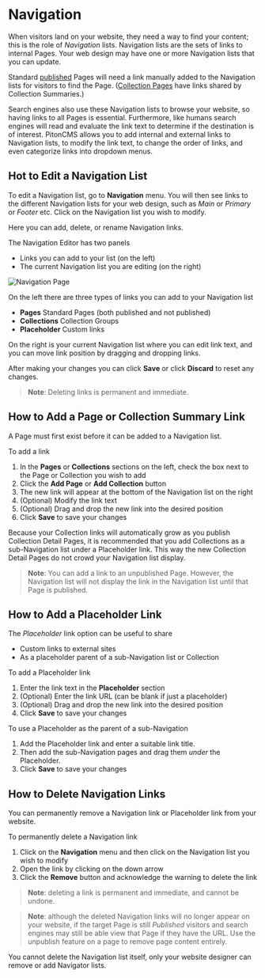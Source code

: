 # Navigation

When visitors land on your website, they need a way to find your content; this is the role of *Navigation* lists. Navigation lists are the sets of links to internal Pages. Your web design may have one or more Navigation lists that you can update.

Standard [published](/admin/support/client/pages#saving-and-publishing) Pages will need a link manually added to the Navigation lists for visitors to find the Page. ([Collection Pages](/admin/support/client/collections) have links shared by Collection Summaries.)

Search engines also use these Navigation lists to browse your website, so having links to all Pages is essential. Furthermore, like humans search engines will read and evaluate the link text to determine if the destination is of interest. PitonCMS allows you to add internal and external links to Navigation lists, to modify the link text, to change the order of links, and even categorize links into dropdown menus.

## Hot to Edit a Navigation List

To edit a Navigation list, go to <i class="fas fa-compass"></i> **Navigation** menu. You will then see links to the different Navigation lists for your web design, such as *Main* or *Primary* or *Footer* etc. Click on the Navigation list you wish to modify.

Here you can add, delete, or rename Navigation links.

The Navigation Editor has two panels
- Links you can add to your list (on the left)
- The current Navigation list you are editing (on the right)

![Navigation Page](/admin/img/support/navigationEditor.png)

On the left there are three types of links you can add to your Navigation list
- **Pages** Standard Pages (both published and not published)
- **Collections** Collection Groups
- **Placeholder** Custom links

On the right is your current Navigation list where you can edit link text, and you can move link position by dragging and dropping links.

After making your changes you can click **Save** or click **Discard** to reset any changes.

>**Note**: Deleting links is permanent and immediate.

## How to Add a Page or Collection Summary Link
A Page must first exist before it can be added to a Navigation list.

To add a link

 1. In the **Pages** or **Collections** sections on the left, check the box next to the Page or Collection you wish to add
 2. Click the **Add Page** or **Add Collection** button
 3. The new link will appear at the bottom of the Navigation list on the right
 4. (Optional) Modify the link text
 5. (Optional) Drag and drop the new link into the desired position
 6. Click **Save** to save your changes

Because your Collection links will automatically grow as you publish Collection Detail Pages, it is recommended that you add Collections as a sub-Navigation list under a Placeholder link. This way the new Collection Detail Pages do not crowd your Navigation list display.

>**Note**: You can add a link to an unpublished Page. However, the Navigation list will not display the link in the Navigation list until that Page is published.

## How to Add a Placeholder Link
The *Placeholder* link option can be useful to share

- Custom links to external sites
- As a placeholder parent of a sub-Navigation list or Collection

To add a Placeholder link

1. Enter the link text in the **Placeholder** section
2. (Optional) Enter the link URL (can be blank if just a placeholder)
3. (Optional) Drag and drop the new link into the desired position
4. Click **Save** to save your changes

To use a Placeholder as the parent of a sub-Navigation
1. Add the Placeholder link and enter a suitable link title.
2. Then add the sub-Navigation pages and drag them *under* the Placeholder.
3. Click **Save** to save your changes

## How to Delete Navigation Links

You can permanently remove a Navigation link or Placeholder link from your website.

To permanently delete a Navigation link
1. Click on the <i class="fas fa-compass"></i> **Navigation** menu and then click on the Navigation list you wish to modify
2. Open the link by clicking on the <i class="fas fa-chevron-down"></i> down arrow
3. Click the **Remove** button and acknowledge the warning to delete the link

>**Note**: deleting a link is permanent and immediate, and cannot be undone.

>**Note**: although the deleted Navigation links will no longer appear on your website, if the target Page is still *Published* visitors and search engines may still be able view that Page if they have the URL. Use the unpublish feature on a page to remove page content entirely.

You cannot delete the Navigation list itself, only your website designer can remove or add Navigator lists.
